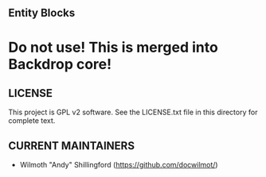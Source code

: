 Entity Blocks
-----

Do not use! This is merged into Backdrop core!
========================

LICENSE
---------------    

This project is GPL v2 software. See the LICENSE.txt file in this directory 
for complete text.

CURRENT MAINTAINERS
---------------    

- Wilmoth "Andy" Shillingford (https://github.com/docwilmot/)
